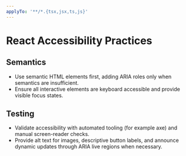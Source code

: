 ```yaml
---
applyTo: '**/*.{tsx,jsx,ts,js}'
---
```


# React Accessibility Practices

## Semantics
- Use semantic HTML elements first, adding ARIA roles only when semantics are insufficient.
- Ensure all interactive elements are keyboard accessible and provide visible focus states.

## Testing
- Validate accessibility with automated tooling (for example axe) and manual screen-reader checks.
- Provide alt text for images, descriptive button labels, and announce dynamic updates through ARIA live regions when necessary.
